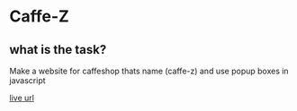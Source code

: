 # Caffe-Z
## what is the task?
Make a website for caffeshop thats name (caffe-z) and use popup boxes in javascript  

[live url](https://wesam-ahmad.github.io/Caffe-Z/)

